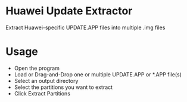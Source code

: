 # Huawei Update Extractor
Extract Huawei-specific UPDATE.APP files into multiple .img files

# Usage
- Open the program
- Load or Drag-and-Drop one or multiple UPDATE.APP or *.APP file(s)
- Select an output directory
- Select the partitions you want to extract
- Click Extract Partitions
